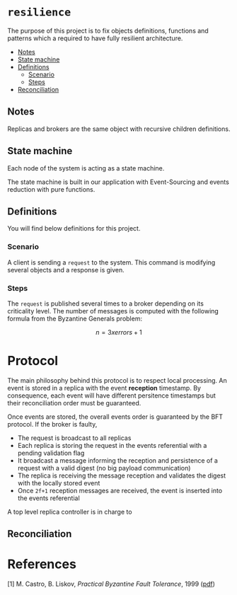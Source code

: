 # `resilience`

The purpose of this project is to fix objects definitions, functions and
patterns which a required to have fully resilient architecture.

<!-- TOC depthFrom:2 -->

- [Notes](#notes)
- [State machine](#state-machine)
- [Definitions](#definitions)
  - [Scenario](#scenario)
  - [Steps](#steps)
- [Reconciliation](#reconciliation)

<!-- /TOC -->

## Notes

Replicas and brokers are the same object with recursive children definitions.

## State machine

Each node of the system is acting as a state machine.

The state machine is built in our application with Event-Sourcing and events
reduction with pure functions.

## Definitions

You will find below definitions for this project.

### Scenario

A client is sending a `request` to the system. This command is modifying several
objects and a response is given.

### Steps

The `request` is published several times to a broker depending on its
criticality level. The number of messages is computed with the following
formula from the Byzantine Generals problem:

```math #byzantine
n = 3 x errors + 1
```

# Protocol

The main philosophy behind this protocol is to respect local processing. An
event is stored in a replica with the event **reception** timestamp. By
consequence, each event will have different persitence timestamps but their
reconciliation order must be guaranteed.

Once events are stored, the overall events order is guaranteed by the BFT
protocol. If the broker is faulty,

- The request is broadcast to all replicas
- Each replica is storing the request in the events referential with a
  pending validation flag
- It broadcast a message informing the reception and persistence of a request
  with a valid digest (no big payload communication)
- The replica is receiving the message reception and validates the digest
  with the locally stored event
- Once `2f+1` reception messages are received, the event is inserted into
  the events referential

A top level replica controller is in charge to

## Reconciliation

# References

[1] M. Castro, B. Liskov, *Practical Byzantine Fault Tolerance*, 1999 ([pdf](http://pmg.csail.mit.edu/papers/osdi99.pdf))
